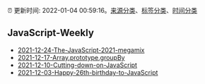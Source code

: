:alarm_clock: 更新时间: 2022-01-04 00:59:16。[来源分类](../README.md)、[标签分类](../TAGS.md)、[时间分类](../TIMELINE.md)

## JavaScript-Weekly




- [2021-12-24-The-JavaScript-2021-megamix](https://javascriptweekly.com/issues/570) 
- [2021-12-17-Array.prototype.groupBy](https://javascriptweekly.com/issues/569) 
- [2021-12-10-Cutting-down-on-JavaScript](https://javascriptweekly.com/issues/568) 
- [2021-12-03-Happy-26th-birthday-to-JavaScript](https://javascriptweekly.com/issues/567) 